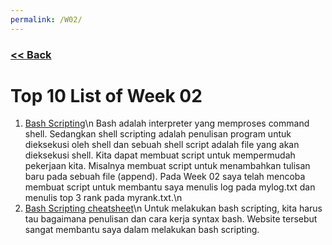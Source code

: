 ```yaml
---
permalink: /W02/
---
```

### [<< Back](../)

# Top 10 List of Week 02

1. [Bash Scripting](https://medium.com/sysf/bash-scripting-everything-you-need-to-know-about-bash-shell-programming-cd08595f2fba)\n
Bash adalah interpreter yang memproses command shell. Sedangkan shell scripting adalah penulisan program untuk dieksekusi oleh shell dan sebuah shell script adalah file yang akan dieksekusi shell. Kita dapat membuat script untuk mempermudah pekerjaan kita. Misalnya membuat script untuk menambahkan tulisan baru pada sebuah file (append). Pada Week 02 saya telah mencoba membuat script untuk membantu saya menulis log pada mylog.txt dan menulis top 3 rank pada myrank.txt.\n
2. [Bash Scripting cheatsheet](https://devhints.io/bash)\n
Untuk melakukan bash scripting, kita harus tau bagaimana penulisan dan cara kerja syntax bash. Website tersebut sangat membantu saya dalam melakukan bash scripting.

